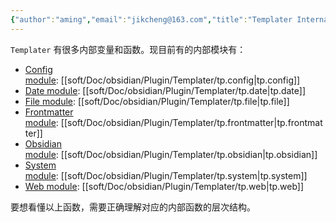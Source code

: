 ```yaml
---
{"author":"aming","email":"jikcheng@163.com","title":"Templater Internal Functions","creation_date":"2022-11-27 14:15","Last modified date":"2022-11-27 18:47","tags":"Templater Internal Functions","File Folder with relative path":"soft/Doc/obsidian/Plugin/Templater","remark":null,"other":null,"dg-publish":true,"permalink":"/soft/doc/obsidian/plugin/templater/templater-internal-functions/","dgPassFrontmatter":true}
---
```




`Templater` 有很多内部变量和函数。现目前有的内部模块有：
-   [Config module](https://silentvoid13.github.io/Templater/internal-functions/internal-modules/config-module.html): [[soft/Doc/obsidian/Plugin/Templater/tp.config\|tp.config]]
-   [Date module](https://silentvoid13.github.io/Templater/internal-functions/internal-modules/date-module.html): [[soft/Doc/obsidian/Plugin/Templater/tp.date\|tp.date]]
-   [File module](https://silentvoid13.github.io/Templater/internal-functions/internal-modules/file-module.html): [[soft/Doc/obsidian/Plugin/Templater/tp.file\|tp.file]]
-   [Frontmatter module](https://silentvoid13.github.io/Templater/internal-functions/internal-modules/frontmatter-module.html): [[soft/Doc/obsidian/Plugin/Templater/tp.frontmatter\|tp.frontmatter]]
-   [Obsidian module](https://silentvoid13.github.io/Templater/internal-functions/internal-modules/obsidian-module.html): [[soft/Doc/obsidian/Plugin/Templater/tp.obsidian\|tp.obsidian]]
-   [System module](https://silentvoid13.github.io/Templater/internal-functions/internal-modules/system-module.html): [[soft/Doc/obsidian/Plugin/Templater/tp.system\|tp.system]]
-   [Web module](https://silentvoid13.github.io/Templater/internal-functions/internal-modules/web-module.html): [[soft/Doc/obsidian/Plugin/Templater/tp.web\|tp.web]]

要想看懂以上函数，需要正确理解对应的内部函数的层次结构。